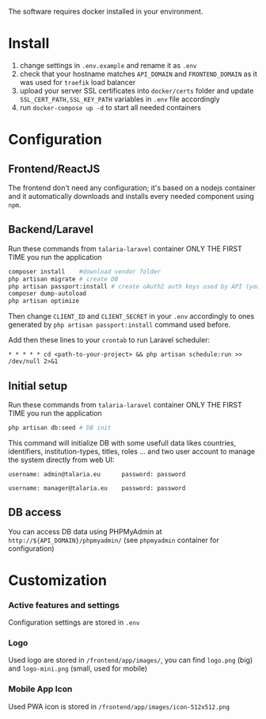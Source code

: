 The software requires docker installed in your environment.

# Install
1. change settings in `.env.example` and rename it as `.env`
2. check that your hostname matches `API_DOMAIN` and `FRONTEND_DOMAIN` as it was used for `traefik` load balancer 
3. upload your server SSL certificates into `docker/certs` folder and update `SSL_CERT_PATH,SSL_KEY_PATH` variables in `.env` file accordingly
4. run `docker-compose up -d` to start all needed containers

# Configuration
## Frontend/ReactJS
The frontend don't need any configuration; it's based on a nodejs container
and it automatically downloads and installs every needed component using `npm`.

## Backend/Laravel 
Run these commands from `talaria-laravel` container ONLY THE FIRST TIME you run the application
```bash
composer install    #download vendor folder
php artisan migrate # create DB
php artisan passport:install # create oAuth2 auth keys used by API (you've to keep credentials provided and put in in your `.env` as described below)
composer dump-autoload
php artisan optimize
```
Then change `CLIENT_ID` and `CLIENT_SECRET` in your `.env` accordingly to ones generated by `php artisan passport:install` command used before.

Add then these lines to your `crontab` to run Laravel scheduler:
```
* * * * * cd <path-to-your-project> && php artisan schedule:run >> /dev/null 2>&1
```

## Initial setup
Run these commands from `talaria-laravel` container ONLY THE FIRST TIME you run the application
```bash
php artisan db:seed # DB init
```
This command will initialize DB with some usefull data likes countries, identifiers, institution-types, titles, roles ... and two user account to manage the system directly from web UI:
```
username: admin@talaria.eu      password: password

username: manager@talaria.eu    password: password
```

## DB access
You can access DB data using PHPMyAdmin at `http://${API_DOMAIN}/phpmyadmin/`  (see `phpmyadmin` container for configuration)

# Customization

### Active features and settings
Configuration settings are stored  in `.env`

### Logo
Used logo are stored in `/frontend/app/images/`, you can find `logo.png` (big) and `logo-mini.png` (small, used for mobile)

### Mobile App Icon
Used PWA icon is stored in `/frontend/app/images/icon-512x512.png`



